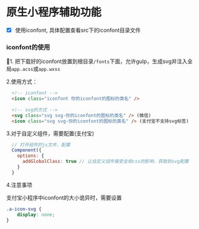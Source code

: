 # 原生小程序辅助功能 

- [x] 使用iconfont, 具体配置查看src下的iconfont目录文件

### iconfont的使用

1. 把下载好的iconfont放置到根目录`/fonts`下面，允许gulp，生成svg并注入全局`app.acss`或`app.wxss`

2.使用方式：
```html
  <!-- iconfont -->
  <icon class="iconfont 你的iconfont的图标的类名" />
  
  <!-- svg的方式 -->
  <svg class="svg svg-你的iconfont的图标的类名" /> (微信)
  <icon class="svg svg-你的iconfont的图标的类名" /> (支付宝不支持svg标签)
```

3.对于自定义组件，需要配置(支付宝)
```javascript
  // 打开组件的js文件，配置
  Component({
    options: {
      addGlobalClass: true // 让自定义组件接受全局css的影响，获取到svg配置
    }
  }
```
4.注意事项

支付宝小程序中iconfont的大小诡异时，需要设置
```css
.a-icon-svg {
    display: none;
}
```